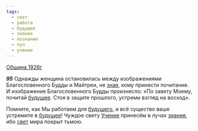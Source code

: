 ```yaml
---
tags:
  - свет
  - работа
  - будущее
  - знание
  - познание
  - луч
  - учение
---
```


[Община 1926г](https://127.0.0.1:4002/agni/1926)

___95___
Однажды женщина остановилась между изображениями Благословенного Будды и Майтреи, не [зная](../../../tags/#познание), кому принести почитание. И изображение Благословенного Будды произнесло: «По завету Моему, почитай [будущее](../../../tags/#будущее). Стоя в защите прошлого, устреми взгляд на восход».   

Помните, как Мы работаем для [будущего](../../../tags/#будущее), и всё существо ваше устремите в [будущее](../../../tags/#будущее)! Чуждое свету [Учение](../../../tags/#учение) принесём в лучах [знания](../../../tags/#знание), ибо [свет](../../../tags/#свет) мира покрыт тьмою.   

